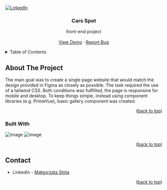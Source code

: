 <a name="readme-top"></a>

[![LinkedIn][linkedin-shield]][linkedin-url]

<h3 align="center">Cars Spot</h3>

  <p align="center">
    front-end project
    <br />
    <br />
    <a href="http://cars-spot-azure.vercel.app">View Demo</a>
    ·
    <a href="https://github.com/malgo-slota/cars-spot/issues">Report Bug</a>
  </p>
</div>

<!-- TABLE OF CONTENTS -->
<details>
  <summary>Table of Contents</summary>
  <ol>
    <li>
      <a href="#about-the-project">About The Project</a>
      <ul>
        <li><a href="#built-with">Built With</a></li>
      </ul>
    </li>
    <li><a href="#contact">Contact</a></li>
  </ol>
</details>

<!-- ABOUT THE PROJECT -->
## About The Project

The main goal was to create a single page website that would match the design provided in Figma as closely as possible. The task required the use of a tailwind CSS.
Both conditions was fullfilled, the page is responsive for mobile and desktop. To keep things simple, instead using component libraries (e.g. PrimeVue), basic gallery component was created.  

<p align="right">(<a href="#readme-top">back to top</a>)</p>

### Built With

![image](https://img.shields.io/badge/Vue.js-35495E?style=for-the-badge&logo=vue.js&logoColor=4FC08D)
![image](https://img.shields.io/badge/Tailwind%20CSS-%2338B2AC.svg?logo=tailwind-css&logoColor=white)

<p align="right">(<a href="#readme-top">back to top</a>)</p>

<!-- CONTACT -->
## Contact

- LinkedIn - [Małgorzata Słota](https://www.linkedin.com/in/malgorzata-slota/)

<p align="right">(<a href="#readme-top">back to top</a>)</p>

[linkedin-shield]: https://img.shields.io/badge/-LinkedIn-black.svg?style=for-the-badge&logo=linkedin&colorB=555
[linkedin-url]: https://linkedin.com/in/othneildrew